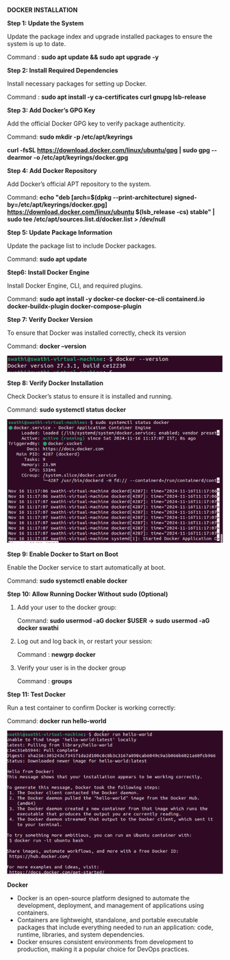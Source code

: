 ﻿**DOCKER INSTALLATION**

**Step 1: Update the System**

Update the package index and upgrade installed packages to ensure the system is up to date.

Command : **sudo apt update && sudo apt upgrade -y**

**Step 2: Install Required Dependencies**

Install necessary packages for setting up Docker.

Command : **sudo apt install -y ca-certificates curl gnupg lsb-release**

**Step 3: Add Docker’s GPG Key**

Add the official Docker GPG key to verify package authenticity.

Command: **sudo mkdir -p /etc/apt/keyrings**

**curl -fsSL https://download.docker.com/linux/ubuntu/gpg | sudo gpg --dearmor -o /etc/apt/keyrings/docker.gpg**

**Step 4: Add Docker Repository**

Add Docker’s official APT repository to the system.

Command: **echo "deb [arch=$(dpkg --print-architecture) signed-by=/etc/apt/keyrings/docker.gpg] https://download.docker.com/linux/ubuntu $(lsb\_release -cs) stable" | sudo tee /etc/apt/sources.list.d/docker.list > /dev/null**

**Step 5: Update Package Information**

Update the package list to include Docker packages.

Command: **sudo apt update**

**Step6: Install Docker Engine**

Install Docker Engine, CLI, and required plugins.

Command: **sudo apt install -y docker-ce docker-ce-cli containerd.io docker-buildx-plugin docker-compose-plugin**

**Step 7: Verify Docker Version**

To ensure that Docker was installed correctly, check its version

Command: **docker –version**

![](Aspose.Words.ff0aef47-f716-4bb6-8c3d-2d843ec8cbea.001.png)

**Step 8: Verify Docker Installation**

Check Docker’s status to ensure it is installed and running.

Command: **sudo systemctl status docker**

![](Aspose.Words.ff0aef47-f716-4bb6-8c3d-2d843ec8cbea.002.png)

**Step 9: Enable Docker to Start on Boot**

Enable the Docker service to start automatically at boot.

Command: **sudo systemctl enable docker**

**Step 10: Allow Running Docker Without sudo (Optional)**

1. Add your user to the docker group:

   Command: **sudo usermod -aG docker $USER ->  sudo usermod -aG docker swathi**

1. Log out and log back in, or restart your session:

   Command : **newgrp docker**

1. Verify your user is in the docker group

   Command : **groups**

**Step 11: Test Docker**

Run a test container to confirm Docker is working correctly:

Command: **docker run hello-world**

![](Aspose.Words.ff0aef47-f716-4bb6-8c3d-2d843ec8cbea.003.png)

**Docker**

- Docker is an open-source platform designed to automate the development, deployment, and management of applications using containers.
- Containers are lightweight, standalone, and portable executable packages that include everything needed to run an application: code, runtime, libraries, and system dependencies.
- Docker ensures consistent environments from development to production, making it a popular choice for DevOps practices.


